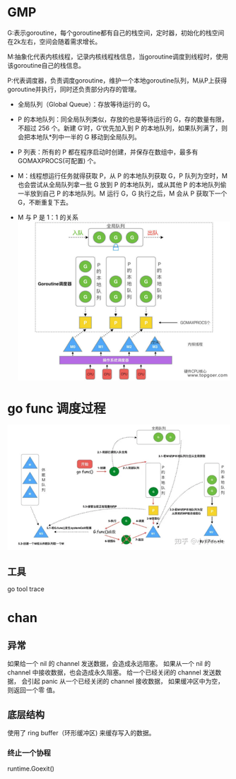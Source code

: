 # GMP
G:表示goroutine，每个goroutine都有自己的栈空间，定时器，初始化的栈空间在2k左右，空间会随着需求增长。

M:抽象化代表内核线程，记录内核线程栈信息，当goroutine调度到线程时，使用该goroutine自己的栈信息。

P:代表调度器，负责调度goroutine，维护一个本地goroutine队列，M从P上获得goroutine并执行，同时还负责部分内存的管理。
* 全局队列（Global Queue）：存放等待运行的 G。  
* P 的本地队列：同全局队列类似，存放的也是等待运行的 G，存的数量有限，不超过 256 个。新建 G’时，G’优先加入到 P 的本地队列，如果队列满了，则会把本地队*列中一半的 G 移动到全局队列。  
* P 列表：所有的 P 都在程序启动时创建，并保存在数组中，最多有 GOMAXPROCS(可配置) 个。    
* M：线程想运行任务就得获取 P，从 P 的本地队列获取 G，P 队列为空时，M 也会尝试从全局队列拿一批 G 放到 P 的本地队列，或从其他 P 的本地队列偷一半放到自己 P 的本地队列。M 运行 G，G 执行之后，M 会从 P 获取下一个 G，不断重复下去。  

* M 与 P 是 1：1 的关系
![git work flow](imgs/2.png)

# go func 调度过程
![](imgs/goroutine2023-09-05-22-13-24.png)
## 工具
go tool trace

# chan
## 异常
如果给一个 nil 的 channel 发送数据，会造成永远阻塞。
如果从一个 nil 的 channel 中接收数据，也会造成永久阻塞。
给一个已经关闭的 channel 发送数据， 会引起 panic
从一个已经关闭的 channel 接收数据， 如果缓冲区中为空，则返回一个零
值。

## 底层结构

使用了 ring buffer（环形缓冲区) 来缓存写入的数据。

### 终止一个协程
runtime.Goexit()


